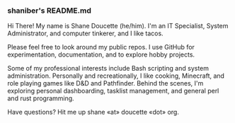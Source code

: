 ### shaniber's README.md

Hi There! My name is Shane Doucette (he/him). I'm an IT Specialist, System Administrator, and computer tinkerer, and I like tacos.

Please feel free to look around my public repos. I use GitHub for experimentation, documentation, and to explore hobby projects. 

Some of my professional interests include Bash scripting and system administration. Personally and recreationally, I like cooking, Minecraft, and role playing games like D&D and Pathfinder. Behind the scenes, I'm exploring personal dashboarding, tasklist management, and general perl and rust programming. 

Have questions? Hit me up shane «at» doucette «dot» org.
